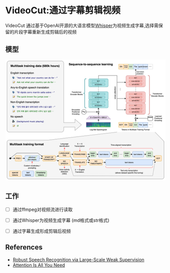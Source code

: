 # VideoCut:通过字幕剪辑视频
VideoCut 通过基于OpenAI开源的大语言模型[Whisper](git@github.com:openai/whisper.git)为视频生成字幕,选择需保留的片段字幕重新生成剪辑后的视频
## 模型
![模型](imgs/image.png)
## 工作

- [ ] 通过ffmpeg对视频流进行读取
- [ ] 通过Whisper为视频生成字幕 (md格式或str格式)
- [ ] 通过字幕生成形成剪辑后视频



## References
* [Robust Speech Recognition via Large-Scale Weak Supervision](https://arxiv.org/abs/2212.04356)
* [Attention Is All You Need](https://arxiv.org/abs/1706.03762v7)

